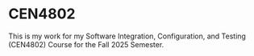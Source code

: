 # CEN4802
This is my work for my Software Integration, Configuration, and Testing (CEN4802) Course for the Fall 2025 Semester.
